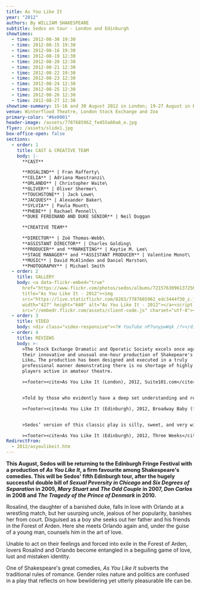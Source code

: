 ```yaml
---
title: As You Like It
year: "2012"
authors: By WILLIAM SHAKESPEARE
subtitle: Sedos on tour - London and Edinburgh
showtimes:
  - time: 2012-08-30 19:30
  - time: 2012-08-15 19:30
  - time: 2012-08-16 19:30
  - time: 2012-08-19 12:30
  - time: 2012-08-20 12:30
  - time: 2012-08-21 12:30
  - time: 2012-08-22 19:30
  - time: 2012-08-23 12:30
  - time: 2012-08-24 12:30
  - time: 2012-08-25 12:30
  - time: 2012-08-26 12:30
  - time: 2012-08-27 12:30
showtime-summary: 15-16 and 30 August 2012 in London; 19-27 August in Edinburgh
venue: Winterflood Theatre, London Stock Exchange and Zoo
primary-color: "#6e0001"
header-image: /assets/7787685962_fe455a60a6_o.jpg
flyer: /assets/slide1.jpg
box-office-open: false
sections:
  - order: 1
    title: CAST & CREATIVE TEAM
    body: |-
      **CAST**

      **ROSALIND** | Fran Rafferty\
      **CELIA** | Adriana Maestranzi\
      **ORLANDO** | Christopher Waite\
      **OLIVER** | Oliver Shermer\
      **TOUCHSTONE** | Jack Lowe\
      **JACQUES** | Alexander Baker\
      **SYLVIA** | Paula Mount\
      **PHEBE** | Rachael Pennell\
      **DUKE FERDINAND AND DUKE SENIOR** | Neil Duggan

      **CREATIVE TEAM**

      **DIRECTOR** | Zoë Thomas-Webb\
      **ASSISTANT DIRECTOR** | Charles Golding\
      **PRODUCER** and **MARKETING** | Kaytie M. Lee\
      **STAGE MANAGER** and **ASSISTANT PRODUCER** | Valentine Monot\
      **MUSIC** | David McAlinden and Daniel Marston\
      **PHOTOGRAPHY** | Michael Smith
  - order: 2
    title: GALLERY
    body: <a data-flickr-embed="true"
      href="https://www.flickr.com/photos/sedos/albums/72157630961372566"
      title="As You Like It - 2012"><img
      src="https://live.staticflickr.com/8283/7787685962_edc3444f30_z.jpg"
      width="427" height="640" alt="As You Like It - 2012"></a><script async
      src="//embedr.flickr.com/assets/client-code.js" charset="utf-8"></script>
  - order: 3
    title: VIDEO
    body: <div class="video-responsive"><?# YouTube nP7onypwWqk /?></div>
  - order: 4
    title: REVIEWS
    body: >-
      >The Stock Exchange Dramatic and Operatic Society excels once again with
      their innovative and unusual one-hour production of Shakepeare's As You
      Like… The production has been designed and executed in a truly
      professional manner demonstrating there is no shortage of highly talented
      players active in amateur theatre.

      ><footer><cite>As You Like It (London), 2012, Suite101.com</cite></footer>


      >Told by those who evidently have a deep set understanding and respect for the text, the story is excellently executed so that not a line is out of place or superfluous to their storytelling cause. The overall design was incredibly creative and brilliantly executed… There are no weak performances from any member of the cast, each an integral link in a strong company… Sedos is so close to being professional it hurts. Outstandingly polished performances, brilliant direction and joy in creating theatrical masterpieces makes these young actors ones to watch.

      ><footer><cite>As You Like It (Edinburgh), 2012, Broadway Baby (five stars)</cite></footer>


      >Sedos’ version of this classic play is silly, sweet, and very witty.

      ><footer><cite>As You Like It (Edinburgh), 2012, Three Weeks</cite></footer>
RedirectFrom:
  - 2012/asyoulikeit.htm
---
```

**This August, Sedos will be returning to the Edinburgh Fringe Festival with a production of *As You Like It*, a firm favourite among Shakespeare's comedies. This will be Sedos' fifth Edinburgh tour, after the hugely successful double bill of *Sexual Peversity in Chicago* and *Six Degrees of Separation* in 2005, *Mary Stuart* and *The Odd Couple* in 2007, *Don Carlos* in 2008 and *The Tragedy of the Prince of Denmark* in 2010.**

Rosalind, the daughter of a banished duke, falls in love with Orlando at a wrestling match, but her usurping uncle, jealous of her popularity, banishes her from court. Disguised as a boy she seeks out her father and his friends in the Forest of Arden. Here she meets Orlando again and, under the guise of a young man, counsels him in the art of love.

Unable to act on their feelings and forced into exile in the Forest of Arden, lovers Rosalind and Orlando become entangled in a beguiling game of love, lust and mistaken identity.

One of Shakespeare's great comedies, *As You Like It* subverts the traditional rules of romance. Gender roles nature and politics are confused in a play that reflects on how bewildering yet utterly pleasurable life can be.